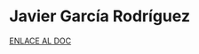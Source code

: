 # Javier García Rodríguez

[ENLACE AL DOC](../../../static/PDFs/Protocolo/Javier%20Garcia%20Rodriguez.pdf)
